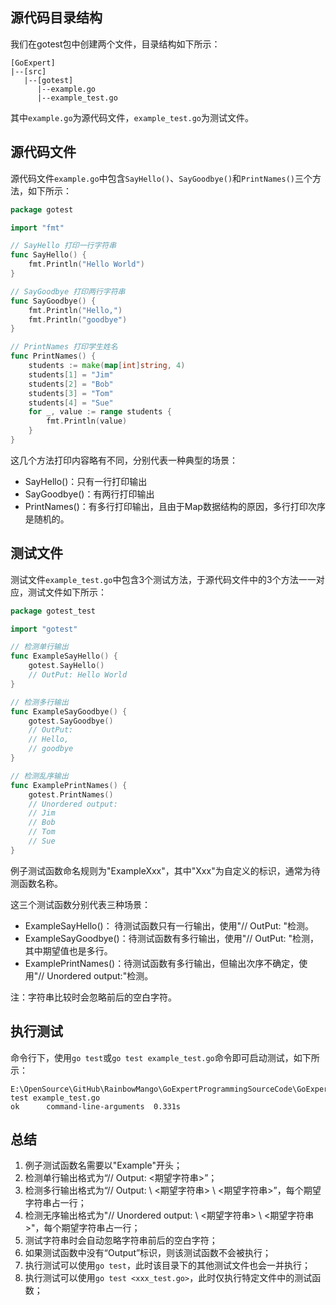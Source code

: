 ## 源代码目录结构
我们在gotest包中创建两个文件，目录结构如下所示：
```
[GoExpert]
|--[src]
   |--[gotest]
      |--example.go
      |--example_test.go
```
其中`example.go`为源代码文件，`example_test.go`为测试文件。


## 源代码文件
源代码文件`example.go`中包含`SayHello()`、`SayGoodbye()`和`PrintNames()`三个方法，如下所示：
```go
package gotest

import "fmt"

// SayHello 打印一行字符串
func SayHello() {
    fmt.Println("Hello World")
}

// SayGoodbye 打印两行字符串
func SayGoodbye() {
    fmt.Println("Hello,")
    fmt.Println("goodbye")
}

// PrintNames 打印学生姓名
func PrintNames() {
    students := make(map[int]string, 4)
    students[1] = "Jim"
    students[2] = "Bob"
    students[3] = "Tom"
    students[4] = "Sue"
    for _, value := range students {
        fmt.Println(value)
    }
}
```
这几个方法打印内容略有不同，分别代表一种典型的场景：
* SayHello()：只有一行打印输出
* SayGoodbye()：有两行打印输出
* PrintNames()：有多行打印输出，且由于Map数据结构的原因，多行打印次序是随机的。

## 测试文件
测试文件`example_test.go`中包含3个测试方法，于源代码文件中的3个方法一一对应，测试文件如下所示：
```go
package gotest_test

import "gotest"

// 检测单行输出
func ExampleSayHello() {
    gotest.SayHello()
    // OutPut: Hello World
}

// 检测多行输出
func ExampleSayGoodbye() {
    gotest.SayGoodbye()
    // OutPut:
    // Hello,
    // goodbye
}

// 检测乱序输出
func ExamplePrintNames() {
    gotest.PrintNames()
    // Unordered output:
    // Jim
    // Bob
    // Tom
    // Sue
}
```
例子测试函数命名规则为"ExampleXxx"，其中"Xxx"为自定义的标识，通常为待测函数名称。

这三个测试函数分别代表三种场景：
* ExampleSayHello()： 待测试函数只有一行输出，使用"// OutPut: "检测。
* ExampleSayGoodbye()：待测试函数有多行输出，使用"// OutPut: "检测，其中期望值也是多行。
* ExamplePrintNames()：待测试函数有多行输出，但输出次序不确定，使用"// Unordered output:"检测。

注：字符串比较时会忽略前后的空白字符。

## 执行测试
命令行下，使用`go test`或`go test example_test.go`命令即可启动测试，如下所示：
```
E:\OpenSource\GitHub\RainbowMango\GoExpertProgrammingSourceCode\GoExpert\src\gotest>go test example_test.go
ok      command-line-arguments  0.331s
```

## 总结
1. 例子测试函数名需要以"Example"开头；
2. 检测单行输出格式为“// Output: <期望字符串>”；
3. 检测多行输出格式为“// Output: \ <期望字符串> \ <期望字符串>”，每个期望字符串占一行；
4. 检测无序输出格式为"// Unordered output: \ <期望字符串> \ <期望字符串>"，每个期望字符串占一行；
5. 测试字符串时会自动忽略字符串前后的空白字符；
6. 如果测试函数中没有“Output”标识，则该测试函数不会被执行；
6. 执行测试可以使用`go test`，此时该目录下的其他测试文件也会一并执行；
7. 执行测试可以使用`go test <xxx_test.go>`，此时仅执行特定文件中的测试函数；